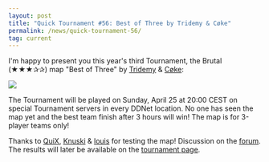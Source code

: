 ```yaml
---
layout: post
title: "Quick Tournament #56: Best of Three by Tridemy & Cøke"
permalink: /news/quick-tournament-56/
tag: current
---
```


I'm happy to present you this year's third Tournament, the Brutal (★★★✰✰) map "Best of Three" by [Tridemy](/mappers/Tridemy/) & [Cøke](/mappers/C-248-ke/):

[<img class="demo" src="/Best_of_Three.png" />](//forum.ddnet.tw/viewtopic.php?f=33&t=7131)

The Tournament will be played on Sunday, April 25 at 20:00 CEST on special Tournament servers in every DDNet location. No one has seen the map yet and the best team finish after 3 hours will win! The map is for 3-player teams only!

Thanks to [QuiX](/mappers/QuiX/), [Knuski](/mappers/Knuski/) & [louis](/mappers/louis/) for testing the map! Discussion on the [forum](//forum.ddnet.tw/viewtopic.php?f=33&t=7131). The results will later be available on the [tournament page](/tournaments/56/).
